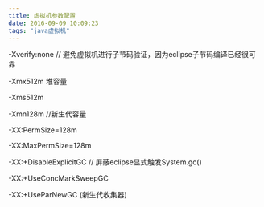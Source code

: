 ```yaml
---
title: 虚拟机参数配置
date: 2016-09-09 10:09:23
tags: "java虚拟机"
---
```

-Xverify:none // 避免虚拟机进行子节码验证，因为eclipse子节码编译已经很可靠

-Xmx512m 堆容量

-Xms512m

 

-Xmn128m //新生代容量

 

-XX:PermSize=128m

-XX:MaxPermSize=128m

 

-XX:+DisableExplicitGC // 屏蔽eclipse显式触发System.gc()

 

-XX:+UseConcMarkSweepGC 

-XX:+UseParNewGC (新生代收集器)
